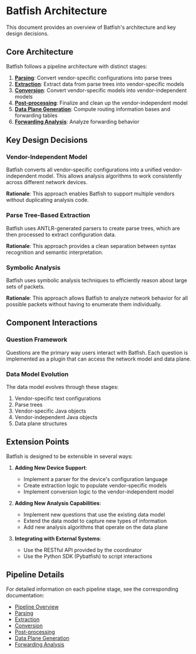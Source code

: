 # Batfish Architecture

This document provides an overview of Batfish's architecture and key design decisions.

## Core Architecture

Batfish follows a pipeline architecture with distinct stages:

1. **[Parsing](parsing/README.md)**: Convert vendor-specific configurations into parse trees
2. **[Extraction](extraction/README.md)**: Extract data from parse trees into vendor-specific models
3. **[Conversion](conversion/README.md)**: Convert vendor-specific models into vendor-independent models
4. **[Post-processing](post_processing/README.md)**: Finalize and clean up the vendor-independent model
5. **[Data Plane Generation](data_plane/README.md)**: Compute routing information bases and forwarding tables
6. **[Forwarding Analysis](forwarding_analysis/README.md)**: Analyze forwarding behavior

## Key Design Decisions

### Vendor-Independent Model

Batfish converts all vendor-specific configurations into a unified vendor-independent model. This allows analysis algorithms to work consistently across different network devices.

**Rationale**: This approach enables Batfish to support multiple vendors without duplicating analysis code.

### Parse Tree-Based Extraction

Batfish uses ANTLR-generated parsers to create parse trees, which are then processed to extract configuration data.

**Rationale**: This approach provides a clean separation between syntax recognition and semantic interpretation.

### Symbolic Analysis

Batfish uses symbolic analysis techniques to efficiently reason about large sets of packets.

**Rationale**: This approach allows Batfish to analyze network behavior for all possible packets without having to enumerate them individually.

## Component Interactions

### Question Framework

Questions are the primary way users interact with Batfish. Each question is implemented as a plugin that can access the network model and data plane.

### Data Model Evolution

The data model evolves through these stages:

1. Vendor-specific text configurations
2. Parse trees
3. Vendor-specific Java objects
4. Vendor-independent Java objects
5. Data plane structures

## Extension Points

Batfish is designed to be extensible in several ways:

1. **Adding New Device Support**:

   - Implement a parser for the device's configuration language
   - Create extraction logic to populate vendor-specific models
   - Implement conversion logic to the vendor-independent model

2. **Adding New Analysis Capabilities**:

   - Implement new questions that use the existing data model
   - Extend the data model to capture new types of information
   - Add new analysis algorithms that operate on the data plane

3. **Integrating with External Systems**:
   - Use the RESTful API provided by the coordinator
   - Use the Python SDK (Pybatfish) to script interactions

## Pipeline Details

For detailed information on each pipeline stage, see the corresponding documentation:

- [Pipeline Overview](pipeline_overview.md)
- [Parsing](parsing/README.md)
- [Extraction](extraction/README.md)
- [Conversion](conversion/README.md)
- [Post-processing](post_processing/README.md)
- [Data Plane Generation](data_plane/README.md)
- [Forwarding Analysis](forwarding_analysis/README.md)
